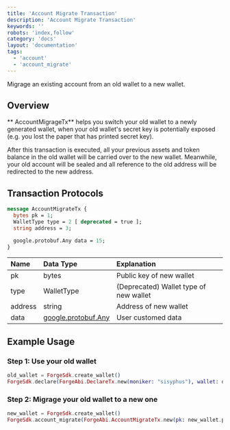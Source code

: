 ```yaml
---
title: 'Account Migrate Transaction'
description: 'Account Migrate Transaction'
keywords: ''
robots: 'index,follow'
category: 'docs'
layout: 'documentation'
tags:
  - 'account'
  - 'account_migrate'
---
```



Migrage an existing account from an old wallet to a new wallet.

## Overview

** AccountMigrageTx** helps you switch your old wallet to a newly generated wallet, when your old wallet's secret key is potentially exposed (e.g. you lost the paper that has printed secret key).

After this transaction is executed, all your previous assets and token balance in the old wallet will be carried over to the new wallet. Meanwhile, your old account will be sealed and all reference to the old address will be redirected to the new address.

## Transaction Protocols

```protobuf
message AccountMigrateTx {
  bytes pk = 1;
  WalletType type = 2 [ deprecated = true ];
  string address = 3;

  google.protobuf.Any data = 15;
}
```
|  Name   |                                       Data Type                                       |              Explanation               |
| :------ | :------------------------------------------------------------------------------------ | :------------------------------------- |
| pk      | bytes                                                                                 | Public key of new wallet               |
| type    | WalletType                                                                            | (Deprecated) Wallet type of new wallet |
| address | string                                                                                | Address of new wallet                  |
| data    | [google.protobuf.Any](https://developers.google.com/protocol-buffers/docs/proto3#any) | User customed data                     |

## Example Usage

### Step 1: Use your old wallet

```elixir
old_wallet = ForgeSdk.create_wallet()
ForgeSdk.declare(ForgeAbi.DeclareTx.new(moniker: "sisyphus"), wallet: old_wallet)
```

### Step 2: Migrage your old wallet to a new one

```elixir
new_wallet = ForgeSdk.create_wallet()
ForgeSdk.account_migrate(ForgeAbi.AccountMigrateTx.new(pk: new_wallet.pk, address: new_wallet.address), wallet: old_wallet)
```
